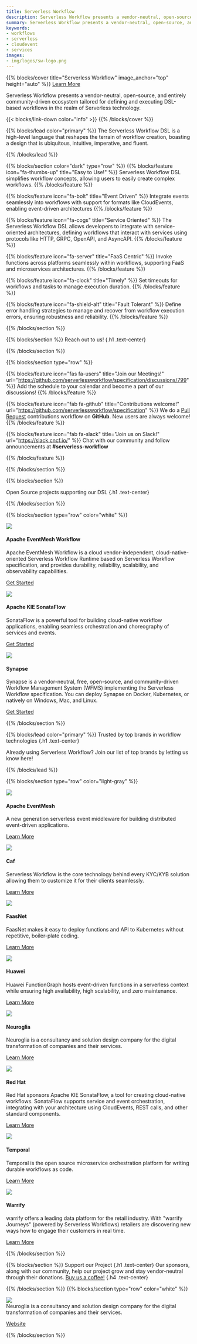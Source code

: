 ```yaml
---
title: Serverless Workflow
description: Serverless Workflow presents a vendor-neutral, open-source, and entirely community-driven ecosystem tailored for defining and executing DSL-based workflows in the realm of Serverless technology.
summary: Serverless Workflow presents a vendor-neutral, open-source, and entirely community-driven ecosystem tailored for defining and executing DSL-based workflows in the realm of Serverless technology.
keywords:
- workflows
- serverless
- cloudevent
- services
images:
- img/logos/sw-logo.png
---
```


{{% blocks/cover title="Serverless Workflow" image_anchor="top" height="auto" %}}
<a class="btn btn-lg btn-primary me-3 mb-4" href="https://github.com/serverlessworkflow/specification/blob/main/README.md">
  Learn More <i class="fas fa-arrow-alt-circle-right ms-2"></i>
</a>
<p class="lead mt-5">Serverless Workflow presents a vendor-neutral, open-source, and entirely community-driven ecosystem tailored for defining and executing DSL-based workflows in the realm of Serverless technology.</p>

{{< blocks/link-down color="info" >}}
{{% /blocks/cover %}}


{{% blocks/lead color="primary" %}}
The Serverless Workflow DSL is a high-level language that reshapes the terrain of workflow creation, boasting a design that is ubiquitous, intuitive, imperative, and fluent.

{{% /blocks/lead %}}


{{% blocks/section color="dark" type="row" %}}
{{% blocks/feature icon="fa-thumbs-up" title="Easy to Use!" %}}
Serverless Workflow DSL simplifies workflow concepts, allowing users to easily create complex workflows.
{{% /blocks/feature %}}


{{% blocks/feature icon="fa-bolt" title="Event Driven" %}}
Integrate events seamlessly into workflows with support for formats like CloudEvents, enabling event-driven architectures
{{% /blocks/feature %}}


{{% blocks/feature icon="fa-cogs" title="Service Oriented" %}}
The Serverless Workflow DSL allows developers to integrate with service-oriented architectures, defining workflows that interact with services using protocols like HTTP, GRPC, OpenAPI, and AsyncAPI.
{{% /blocks/feature %}}

{{% blocks/feature icon="fa-server" title="FaaS Centric" %}}
Invoke functions across platforms seamlessly within workflows, supporting FaaS and microservices architectures.
{{% /blocks/feature %}}


{{% blocks/feature icon="fa-clock" title="Timely" %}}
Set timeouts for workflows and tasks to manage execution duration.
{{% /blocks/feature %}}


{{% blocks/feature icon="fa-shield-alt" title="Fault Tolerant" %}}
Define error handling strategies to manage and recover from workflow execution errors, ensuring robustness and reliability.
{{% /blocks/feature %}}

{{% /blocks/section %}}

{{% blocks/section %}}
Reach out to us!
{.h1 .text-center}

{{% /blocks/section %}}

{{% blocks/section type="row" %}}

{{% blocks/feature icon="fas fa-users" title="Join our Meetings!" url="https://github.com/serverlessworkflow/specification/discussions/799" %}}
Add the schedule to your calendar and become a part of our discussions!
{{% /blocks/feature %}}

{{% blocks/feature icon="fab fa-github" title="Contributions welcome!"
    url="https://github.com/serverlessworkflow/specification" %}}
We do a [Pull Request](https://github.com/serverlessworkflow/specification/pulls)
contributions workflow on **GitHub**. New users are always welcome!
{{% /blocks/feature %}}

{{% blocks/feature icon="fab fa-slack" title="Join us on Slack!"
    url="https://slack.cncf.io/" %}}
Chat with our community and follow announcements at **#serverless-workflow**

{{% /blocks/feature %}}

{{% /blocks/section %}}

{{% blocks/section %}}

Open Source projects supporting our DSL
{.h1 .text-center}

{{% /blocks/section %}}

{{% blocks/section type="row" color="white" %}}

<div class="col-lg-4 mb-5 mb-lg-0 text-center">
  <div class="logo-container my-4 d-flex justify-content-center align-items-center">
    <img src="img/logos/eventmesh.png" class="img-logo"/>
  </div>
  <h4 class="h3">
    Apache EventMesh Workflow
  </h4>
  <div class="mb-0">
    Apache EventMesh Workflow is a cloud vendor-independent, cloud-native-oriented Serverless Workflow Runtime based on Serverless Workflow specification, and provides durability, reliability, scalability, and observability capabilities.
  </div>
  <p><a class="me-3 mb-4" href="https://github.com/apache/eventmesh-workflow">Get Started</a></p>
</div>

<div class="col-lg-4 mb-5 mb-lg-0 text-center">
  <div class="logo-container my-4 d-flex justify-content-center align-items-center">
    <img src="img/logos/kogito.png" class="img-logo"/>
  </div>
  <h4 class="h3">
    Apache KIE SonataFlow
  </h4>
  <div class="mb-0">
    SonataFlow is a powerful tool for building cloud-native workflow applications, enabling seamless orchestration and choreography of services and events.
  </div>
  <p><a class="me-3 mb-4" href="https://sonataflow.org">Get Started</a></p>
</div>

<div class="col-lg-4 mb-5 mb-lg-0 text-center">
  <div class="logo-container my-4 d-flex justify-content-center align-items-center">
    <img src="img/logos/synapselogo.png" class="img-logo"/>
  </div>
  <h4 class="h3">
    Synapse
  </h4>
  <div class="mb-0">
    Synapse is a vendor-neutral, free, open-source, and community-driven Workflow Management System (WFMS) implementing the Serverless Workflow specification. You can deploy Synapse on Docker, Kubernetes, or natively on Windows, Mac, and Linux.
  </div>
  <p><a class="me-3 mb-4" href="https://github.com/serverlessworkflow/synapse">Get Started</a></p>
</div>

{{% /blocks/section %}}

{{% blocks/lead color="primary" %}}
Trusted by top brands in workflow technologies
{.h1 .text-center}

Already using Serverless Workflow? Join our list of top brands by letting us know here!

{{% /blocks/lead %}}

{{% blocks/section type="row" color="light-gray" %}}

<div class="col-lg-4 mb-5 mb-lg-0 text-center">
  <div class="logo-container my-4 d-flex justify-content-center align-items-center">
    <img src="img/logos/eventmesh2.png" class="img-logo-company"/>
  </div>
  <h4 class="h3">
    Apache EventMesh
  </h4>
  <div class="mb-0">
    A new generation serverless event middleware for building distributed event-driven applications.
  </div>
  <p><a class="me-3 mb-4" href="https://github.com/apache/eventmesh">Learn More</a></p>
</div>

<div class="col-lg-4 mb-5 mb-lg-0 text-center">
  <div class="logo-container my-4 d-flex justify-content-center align-items-center">
    <img src="img/logos/caf.png" class="img-logo-company"/>
  </div>
  <h4 class="h3">
    Caf
  </h4>
  <div class="mb-0">
    Serverless Workflow is the core technology behind every KYC/KYB solution allowing them to customize it for their clients seamlessly.
  </div>
  <p><a class="me-3 mb-4" href="https://caf.io/">Learn More</a></p>
</div>

<div class="col-lg-4 mb-5 mb-lg-0 text-center">
  <div class="logo-container my-4 d-flex justify-content-center align-items-center">
    <img src="img/logos/faasnet.png" class="img-logo-company"/>
  </div>
  <h4 class="h3">
    FaasNet
  </h4>
  <div class="mb-0">
    FaasNet makes it easy to deploy functions and API to Kubernetes without repetitive, boiler-plate coding.
  </div>
  <p><a class="me-3 mb-4" href="https://github.com/simpleidserver/FaasNet">Learn More</a></p>
</div>

<div class="col-lg-4 mb-5 mb-lg-0 text-center">
  <div class="logo-container my-4 d-flex justify-content-center align-items-center">
    <img src="img/logos/huawei.png" class="img-logo-company"/>
  </div>
  <h4 class="h3">
    Huawei
  </h4>
  <div class="mb-0">
    Huawei FunctionGraph hosts event-driven functions in a serverless context while ensuring high availability, high scalability, and zero maintenance.
  </div>
  <p><a class="me-3 mb-4" href="https://www.huaweicloud.com/intl/en-us/product/functiongraph.html">Learn More</a></p>
</div>

<div class="col-lg-4 mb-5 mb-lg-0 text-center">
  <div class="logo-container my-4 d-flex justify-content-center align-items-center">
    <img src="img/logos/neuroglia.png" class="img-logo-company"/>
  </div>
  <h4 class="h3">
    Neuroglia
  </h4>
  <div class="mb-0">
    Neuroglia is a consultancy and solution design company for the digital transformation of companies and their services.
  </div>
  <p><a class="me-3 mb-4" href="https://neuroglia.io/">Learn More</a></p>
</div>

<div class="col-lg-4 mb-5 mb-lg-0 text-center">
  <div class="logo-container my-4 d-flex justify-content-center align-items-center">
    <img src="img/logos/redhat.png" class="img-logo-company"/>
  </div>
  <h4 class="h3">
    Red Hat
  </h4>
  <div class="mb-0">
Red Hat sponsors Apache KIE SonataFlow, a tool for creating cloud-native workflows. SonataFlow supports service and event orchestration, integrating with your architecture using CloudEvents, REST calls, and other standard components.
  </div>
  <p><a class="me-3 mb-4" href="https://www.redhat.com/en/technologies/cloud-computing/openshift/serverless">Learn More</a></p>
</div>

<div class="col-lg-4 mb-5 mb-lg-0 text-center">
  <div class="logo-container my-4 d-flex justify-content-center align-items-center">
    <img src="img/logos/temporal.png" class="img-logo-company"/>
  </div>
  <h4 class="h3">
    Temporal
  </h4>
  <div class="mb-0">
    Temporal is the open source microservice orchestration platform for writing durable workflows as code.
  </div>
  <p><a class="me-3 mb-4" href="https://temporal.io/">Learn More</a></p>
</div>

<div class="col-lg-4 mb-5 mb-lg-0 text-center">
  <div class="logo-container my-4 d-flex justify-content-center align-items-center">
    <img src="img/logos/warrify.png" class="img-logo-company"/>
  </div>
  <h4 class="h3">
    Warrify
  </h4>
  <div class="mb-0">
    warrify offers a leading data platform for the retail industry. With "warrify Journeys" (powered by Serverless Workflows) retailers are discovering new ways how to engage their customers in real time.
  </div>
  <p><a class="me-3 mb-4" href="https://www.warrify.com">Learn More</a></p>
</div>

<!--
<div class="col-lg-4 mb-5 mb-lg-0 text-center">
  <div class="logo-container my-4 d-flex justify-content-center align-items-center">
    <img src="img/logos/kogito.png" class="img-logo"/>
  </div>
  <h4 class="h3">
    OpenEnterprise
  </h4>
  <div class="mb-0">
    OpenEnterprise Automatiko helps you build better services and functions based on workflows expressed with well known standards.
  </div>
  <p><a class="me-3 mb-4" href="https://automatiko.io/">Learn More</a></p>
</div>
-->

{{% /blocks/section %}}

{{% blocks/section %}}
Support our Project
{.h1 .text-center}
Our sponsors, along with our community, help our project grow and stay vendor-neutral through their donations. <a class="me-3 mb-4" href="https://crowdfunding.lfx.linuxfoundation.org/projects/beb979ae-75b5-4589-a2d0-f82949253bb7">Buy us a coffee!</a>
{.h4 .text-center}

{{% /blocks/section %}}
{{% blocks/section type="row" color="white" %}}
<div class="col-lg-4 mb-5 mb-lg-0 text-center">
  <div class="logo-container my-4 d-flex justify-content-center align-items-center">
    <img src="img/logos/neuroglia.png" class="img-logo-company"/>
  </div>
  <div class="mb-0">
    Neuroglia is a consultancy and solution design company for the digital transformation of companies and their services.
  </div>
  <p><a class="me-3 mb-4" href="https://neuroglia.io/">Website</a></p>
</div>
{{% /blocks/section %}}
